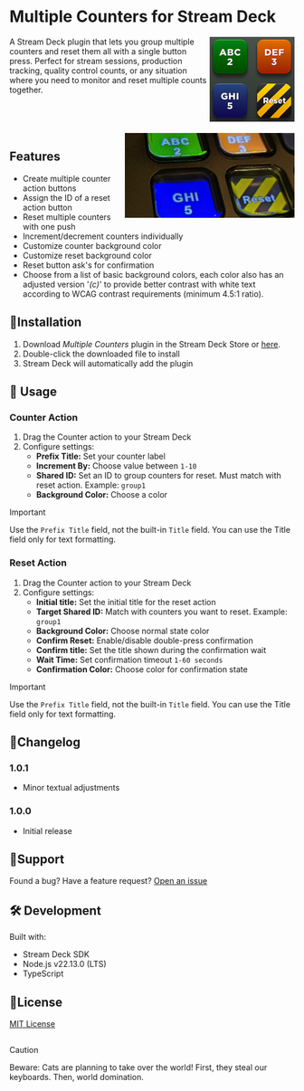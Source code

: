 # Multiple Counters for Stream Deck
<img src="multiple-counters-icon.png" align="right" height="150" width="150" alt="'Multiple Counters' Plugin icon">

A Stream Deck plugin that lets you group multiple counters and reset them all with a single button press. Perfect for stream sessions, production tracking, quality control counts, or any situation where you need to monitor and reset multiple counts together.
<br>
<br>
<br>
<br>
<br>
<img src="preview1.jpg" align="right" height="150" width="300" alt="Photo of the buttons in action">

## Features
- Create multiple counter action buttons
- Assign the ID of a reset action button
- Reset multiple counters with one push
- Increment/decrement counters individually
- Customize counter background color
- Customize reset background color
- Reset button ask's for confirmation
- Choose from a list of basic background colors, each color also has an adjusted version '_(c)_' to provide better contrast with white text according to WCAG contrast requirements (minimum 4.5:1 ratio).


## 🚀Installation
1. Download _Multiple Counters_ plugin in the Stream Deck Store or [here](https://github.com/ElianKars/StreamDeck-Multiple-Counters/releases/tag/Latest).
2. Double-click the downloaded file to install
3. Stream Deck will automatically add the plugin


## 🔧 Usage
### Counter Action
1. Drag the Counter action to your Stream Deck
2. Configure settings:
   - **Prefix Title:** Set your counter label
   - **Increment By:** Choose value between `1-10`
   - **Shared ID:** Set an ID to group counters for reset. Must match with reset action. Example: `group1`
   - **Background Color:** Choose a color

> [!IMPORTANT]  
> Use the `Prefix Title` field, not the built-in `Title` field. You can use the Title field only for text formatting.


### Reset Action
1. Drag the Counter action to your Stream Deck
2. Configure settings:
   - **Initial title:** Set the initial title for the reset action
   - **Target Shared ID:** Match with counters you want to reset. Example: `group1`
   - **Background Color:** Choose normal state color
   - **Confirm Reset:** Enable/disable double-press confirmation
   - **Confirm title:** Set the title shown during the confirmation wait
   - **Wait Time:** Set confirmation timeout `1-60 seconds`
   - **Confirmation Color:** Choose color for confirmation state

> [!IMPORTANT]  
> Use the `Prefix Title` field, not the built-in `Title` field. You can use the Title field only for text formatting.


## 📝Changelog
### 1.0.1
- Minor textual adjustments
### 1.0.0
- Initial release


## 🐛Support
Found a bug? Have a feature request? [Open an issue](../../issues)


## 🛠️ Development

Built with:
- Stream Deck SDK
- Node.js v22.13.0 (LTS)
- TypeScript

## 📄License
[MIT License](LICENSE)


##
> [!CAUTION]
> Beware: Cats are planning to take over the world! First, they steal our keyboards. Then, world domination.